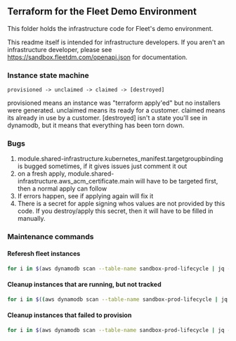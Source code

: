 ## Terraform for the Fleet Demo Environment
This folder holds the infrastructure code for Fleet's demo environment.

This readme itself is intended for infrastructure developers. If you aren't an infrastructure developer, please see https://sandbox.fleetdm.com/openapi.json for documentation.

### Instance state machine
```
provisioned -> unclaimed -> claimed -> [destroyed]
```
provisioned means an instance was "terraform apply'ed" but no installers were generated.
unclaimed means its ready for a customer. claimed means its already in use by a customer. [destroyed] isn't a state you'll see in dynamodb, but it means that everything has been torn down.

### Bugs
1. module.shared-infrastructure.kubernetes_manifest.targetgroupbinding is bugged sometimes, if it gives issues just comment it out
1. on a fresh apply, module.shared-infrastructure.aws_acm_certificate.main will have to be targeted first, then a normal apply can follow
1. If errors happen, see if applying again will fix it
1. There is a secret for apple signing whos values are not provided by this code. If you destroy/apply this secret, then it will have to be filled in manually.

### Maintenance commands
#### Referesh fleet instances
```bash
for i in $(aws dynamodb scan --table-name sandbox-prod-lifecycle | jq -r '.Items[] | select(.State.S == "unclaimed") | .ID.S'); do helm uninstall $i; aws dynamodb delete-item --table-name sandbox-prod-lifecycle --key "{\"ID\": {\"S\": \"${i}\"}}"; done
```

#### Cleanup instances that are running, but not tracked
```bash
for i in $((aws dynamodb scan --table-name sandbox-prod-lifecycle | jq -r '.Items[] | .ID.S'; aws dynamodb scan --table-name sandbox-prod-lifecycle | jq -r '.Items[] | .ID.S'; helm list | tail -n +2 | cut -f 1) | sort | uniq -u); do helm uninstall $i; done
```

#### Cleanup instances that failed to provision
```bash
for i in $(aws dynamodb scan --table-name sandbox-prod-lifecycle | jq -r '.Items[] | select(.State.S == "provisioned") | .ID.S'); do helm uninstall $i; aws dynamodb delete-item --table-name sandbox-prod-lifecycle --key "{\"ID\": {\"S\": \"${i}\"}}"; done
```
